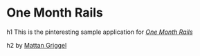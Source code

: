 # One Month Rails

h1 This is the pinteresting sample application for
[*One Month Rails*](http://onemonthrails.com)

h2 by [Mattan Griggel](http://mattangriggel.com)
